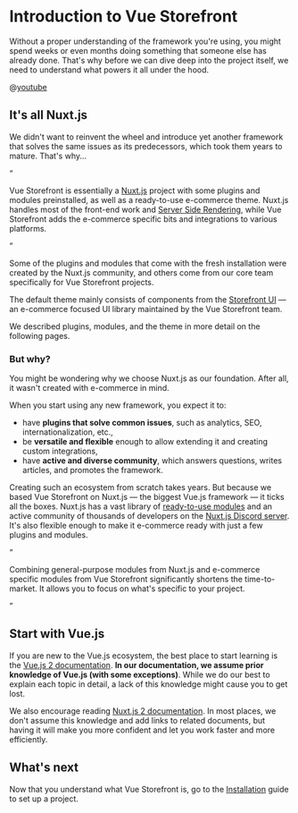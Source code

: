 # Introduction to Vue Storefront

Without a proper understanding of the framework you're using, you might spend weeks or even months doing something that someone else has already done. That's why before we can dive deep into the project itself, we need to understand what powers it all under the hood.

@[youtube](MCN1rRwuIGs)

## It's all Nuxt.js

We didn't want to reinvent the wheel and introduce yet another framework that solves the same issues as its predecessors, which took them years to mature. That's why...

<q>

Vue Storefront is essentially a [Nuxt.js](https://nuxtjs.org/) project with some plugins and modules preinstalled, as well as a ready-to-use e-commerce theme. Nuxt.js handles most of the front-end work and [Server Side Rendering](https://nuxtjs.org/docs/concepts/server-side-rendering/), while Vue Storefront adds the e-commerce specific bits and integrations to various platforms.

</q>

Some of the plugins and modules that come with the fresh installation were created by the Nuxt.js community, and others come from our core team specifically for Vue Storefront projects.

The default theme mainly consists of components from the [Storefront UI](http://storefrontui.io/) — an e-commerce focused UI library maintained by the Vue Storefront team.

We described plugins, modules, and the theme in more detail on the following pages.

### But why?

You might be wondering why we choose Nuxt.js as our foundation. After all, it wasn't created with e-commerce in mind.

When you start using any new framework, you expect it to:

* have **plugins that solve common issues**, such as analytics, SEO, internationalization, etc.,
* be **versatile and flexible** enough to allow extending it and creating custom integrations,
* have **active and diverse community**, which answers questions, writes articles, and promotes the framework.

Creating such an ecosystem from scratch takes years. But because we based Vue Storefront on Nuxt.js — the biggest Vue.js framework — it ticks all the boxes. Nuxt.js has a vast library of [ready-to-use modules](https://modules.nuxtjs.org/) and an active community of thousands of developers on the [Nuxt.js Discord server](https://discord.com/invite/ps2h6QT). It's also flexible enough to make it e-commerce ready with just a few plugins and modules.

<q>

Combining general-purpose modules from Nuxt.js and e-commerce specific modules from Vue Storefront significantly shortens the time-to-market. It allows you to focus on what's specific to your project.

</q>

## Start with Vue.js

If you are new to the Vue.js ecosystem, the best place to start learning is the [Vue.js 2 documentation](https://v2.vuejs.org/). **In our documentation, we assume prior knowledge of Vue.js (with some exceptions)**. While we do our best to explain each topic in detail, a lack of this knowledge might cause you to get lost.

We also encourage reading [Nuxt.js 2 documentation](https://nuxtjs.org/docs/). In most places, we don't assume this knowledge and add links to related documents, but having it will make you more confident and let you work faster and more efficiently.

## What's next

Now that you understand what Vue Storefront is, go to the [Installation](./installation.html) guide to set up a project.
